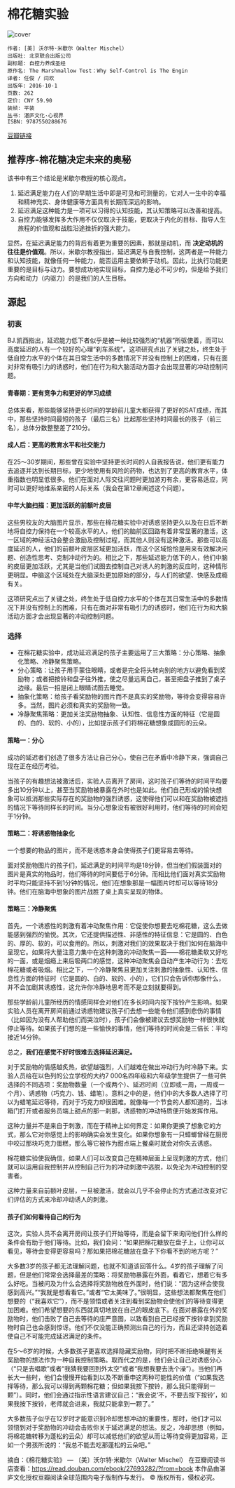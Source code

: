 # 棉花糖实验
![cover](https://img3.doubanio.com/view/subject/l/public/s29101770.jpg)

    作者: [美] 沃尔特·米歇尔（Walter Mischel） 
    出版社: 北京联合出版公司
    副标题: 自控力养成圣经
    原作名: The Marshmallow Test：Why Self-Control is The Engin
    译者: 任俊 / 闫欢 
    出版年: 2016-10-1
    页数: 262
    定价: CNY 59.90
    装帧: 平装
    丛书: 湛庐文化·心视界
    ISBN: 9787550288676

[豆瓣链接](https://book.douban.com/subject/26894686/)

## 推荐序-棉花糖决定未来的奥秘
该书中有三个结论是米歇尔教授的核心观点。

1. 延迟满足能力在人们的早期生活中即是可见和可测量的，它对人一生中的幸福和精神充实、身体健康等方面具有长期而深远的影响。
1. 延迟满足这种能力是一项可以习得的认知技能，其认知策略可以改善和提高。
1. 自控力能够发挥多大作用不仅仅取决于技能，更取决于内化的目标、指导人生旅程的价值观和战胜沿途挫折的强大能力。

显然，在延迟满足能力的背后有着更为重要的因素，那就是动机，而 **决定动机的往往是价值观**。所以，米歇尔教授指出，延迟满足与自我控制，这两者是一种能力和认知技能，就像任何一种能力，能否运用主要依赖于动机。因此，比执行功能更重要的是目标与动力。要想成功地实现目标，自控力是必不可少的，但是给予我们方向和动力（内驱力）的是我们的人生目标。

## 源起
### 初衷
BJ.凯西指出，延迟能力低下者似乎是被一种比较强烈的“机器”所驱使着，而可以高度延迟的人有一个较好的心理“刹车系统”。这项研究点出了关键之处，终生处于低自控力水平的个体在其日常生活中的多数情况下并没有控制上的困难，只有在面对非常有吸引力的诱惑时，他们在行为和大脑活动方面才会出现显著的冲动控制问题。

#### 青春期：更有竞争力和更好的学习成绩
总体来看，那些能够坚持更长时间的学龄前儿童大都获得了更好的SAT成绩，而其中，那些坚持时间最短的孩子（最后三名）比起那些坚持时间最长的孩子（前三名），总体分数整整差了210分。

#### 成人后：更高的教育水平和社交能力
在25～30岁期间，那些曾在实验中坚持更长时间的人自我报告说，他们更有能力去追逐并达到长期目标，更少地使用有风险的药物，也达到了更高的教育水平，体重指数也明显低很多。他们在面对人际交往问题时更加游刃有余，更容易适应，同时可以更好地维系亲密的人际关系（我会在第12章阐述这个问题）。

#### 中年大脑扫描：更加活跃的前额叶皮层
这些男校友的大脑图片显示，那些在棉花糖实验中对诱惑坚持更久以及在日后不断地将自控力保持在一个较高水平的人，他们的脑前区回路有着非常显著的激活，这一区域的神经活动会整合激励及控制过程，而其他人则没有这种激活。那些可以高度延迟的人，他们的前额叶皮层区域更加活跃，而这个区域恰恰是用来有效解决问题、创造性思考、克制冲动行为的。相比之下，那些延迟能力低下的人，他们中脑的皮层更加活跃，尤其是当他们试图去控制自己对诱人的刺激的反应时，这种情形更明显。中脑这个区域处在大脑深处更加原始的部分，与人们的欲望、快感及成瘾有关。

这项研究点出了关键之处，终生处于低自控力水平的个体在其日常生活中的多数情况下并没有控制上的困难，只有在面对非常有吸引力的诱惑时，他们在行为和大脑活动方面才会出现显著的冲动控制问题。

### 选择
- 在棉花糖实验中，成功延迟满足的孩子主要运用了三大策略：分心策略、抽象化策略、冷静聚焦策略。
- 分心策略：让孩子用手蒙住眼睛，或者是完全将头转向别的地方以避免看到奖励物；或者把按铃和盘子往外推，使之尽量远离自己，甚至把盘子推到了桌子边缘。最后一招是闭上眼睛试图去睡觉。
- 抽象化策略：给孩子看奖励物的图片而不是真实的奖励物，等待会变得容易许多。当然，图片必须和真实的奖励物一致。
- 冷静聚焦策略：更加关注奖励物抽象、认知性、信息性方面的特征（它是圆的、白的、软的、小的），比如提示孩子们将棉花糖想象成圆形的云朵。

#### 策略一：分心
成功的延迟者们创造了很多方法让自己分心，使自己在矛盾中冷静下来，强调自己现在正在经历考验。

当孩子的有趣想法被激活后，实验人员离开了房间，这时孩子们等待的时间平均要多出10分钟以上，甚至当奖励物被暴露在外时也是如此。他们自己形成的愉快想象可以抵消那些实际存在的奖励物的强烈诱惑，这使得他们可以和在奖励物被遮挡的情况下等待同样长的时间。当分心想象没有被很好利用时，他们等待的时间会短于1分钟。

#### 策略二：将诱惑物抽象化
一个想要的物品的图片，而不是诱惑本身会使得孩子们更容易去等待。

面对奖励物图片的孩子们，延迟满足的时间平均是18分钟，但当他们假装面对的图片是真实的物品时，他们等待的时间要低于6分钟。而相比他们面对真实奖励物时平均只能坚持不到1分钟的情况，他们在想象那是一幅图片时却可以等待18分钟。他们在脑海中想象的图片战胜了桌上真实呈现的物体。

#### 策略三：冷静聚焦
首先，一个诱惑性的刺激有着冲动聚焦作用：它促使你想要去吃棉花糖，这么去做能感到强烈的愉悦。其次，它还提供描述性、非感性的特征信息：它是圆的、白色的、厚的、软的，可以食用的。所以，刺激对我们的效果取决于我们如何在脑海中呈现它。如果将大量注意力集中在这种刺激的冲动聚焦一面——棉花糖柔软又好吃的一面，或是烟瘾上来后吸两口的感觉，这种冲动聚焦会自动产生冲动行为：去吃棉花糖或者吸烟。相比之下，一个冷静聚焦且更加关注刺激的抽象性、认知性、信息性方面的特征时（它是圆的、白的、软的、小的），它们只会告诉你那像什么，并不会加剧其诱惑性，这允许你冷静地思考而不是立刻就要得到。

那些学龄前儿童所经历的情感同样会对他们在多长时间内按下按铃产生影响。如果实验人员在离开房间前通过诱惑物建议孩子们去想一些能令他们感到悲伤的事情（比如因为没有人帮助他们而哭泣时），孩子们会像被建议去想奖励物一样很快就停止等待。如果孩子们想的是一些愉快的事情，他们等待的时间会是三倍长：平均接近14分钟。

总之，**我们在感觉不好时很难去选择延迟满足。**

对于奖励物的情感越炙热，欲望越强烈，人们越难在做出冲动行为时冷静下来。实验人员给在以色列的公立学校的大约7 000名四年级和六年级学生提供了一些可供选择的不同选项：奖励物数量（一个或两个）、延迟时间（立即或一周，一周或一个月）、诱惑物（巧克力、钱、蜡笔）。意料之中的是，他们中的大多数人选择了可以为蜡笔延迟等待，而对于巧克力却很困难。就像每一个节食的人都知道的，当冰箱门打开或者服务员端上甜点的那一刹那，诱惑物的冲动特质便开始发挥作用。

这种力量并不是来自于刺激，而在于精神上如何界定：如果你更换了想象它的方式，那么它对你感觉上的影响确实会发生变化。如果你想象有一只蟑螂曾经在厨房中咬过那块巧克力蛋糕，那么等它被作为甜点端上餐桌时就会对你失去诱惑。

棉花糖实验使我确信，如果人们可以改变自己在精神层面上呈现刺激的方式，他们就可以运用自我控制并从控制自己行为的冲动刺激中逃脱，以免沦为冲动控制的受害者。

这种力量来自前额叶皮层，一旦被激活，就会以几乎不会停止的方式通过改变对它们评估的方式来冷却冲动诱人的刺激。

#### 孩子们如何看待自己的行为
这次，实验人员不会离开房间让孩子们开始等待，而是会留下来询问他们什么样的条件会有助于他们等待。比如，我们会问：“如果把棉花糖放在盘子上，让你可以看见，等待会变得更容易吗？那如果把棉花糖放在盘子下你看不到的地方呢？”

大多数3岁的孩子都无法理解问题，也就不知道该回答什么。4岁的孩子理解了问题，但是他们常常会选择最差的策略：将奖励物暴露在外面，看着它，想着它有多么好吃。当被问及为什么会选择将奖励物放在外面时，他们说：“因为这样会使我感到高兴。”“我就是想看看它。”或者“它太美味了。”很明显，这些想法都聚焦在他们想要的（“我喜欢它”），而不是领悟或者关注到看到奖励物会使他们的等待变得更加困难。他们希望想要的东西就真切地放在自己的眼皮底下。在面对暴露在外的奖励物时，他们击败了自己去等待的庄严意图，以致看到自己已经按下按铃拿到奖励物时自己也会感到惊讶。他们不仅没能正确预测出自己的行为，而且还坚持创造着使自己不可能完成延迟满足的条件。

在5～6岁的时候，大多数孩子更喜欢选择隐藏奖励物，同时把不断拒绝唤醒有关奖励物的想法作为一种自我控制策略。取而代之的是，他们会让自己对诱惑分心（“只是去唱歌”或者“我猜我要回到外太空”或者“我想我要去洗个澡”）。当他们再长大一些时，他们会慢慢开始看到以及不断重申这两种可能性的价值（“如果我选择等待，那么我可以得到两颗棉花糖；但如果我按下按铃，那么我只能得到一颗”）。同时，他们会通过指示性语言建议自己：“我会说‘不，不要去按下按铃’，如果我按下按铃，老师就会进来，我就只能拿到一颗了。”

大多数孩子似乎在12岁时才能意识到冷却思想冲动的重要性，那时，他们才可以领悟到对于奖励物的冲动会击败你关于延迟满足的想法。反之，冷却思想（例如，将棉花糖转移为蓬松的云朵）却可以减低他们的欲望从而让等待变得更加容易，正如一个男孩所说的：“我总不能去吃那蓬松的云朵吧。”

摘自：《棉花糖实验》 — 〔美〕沃尔特·米歇尔（Walter Mischel）
在豆瓣阅读书店查看：https://read.douban.com/ebook/27693282/?from=book
本作品由湛庐文化授权豆瓣阅读全球范围内电子版制作与发行。
© 版权所有，侵权必究。


































































